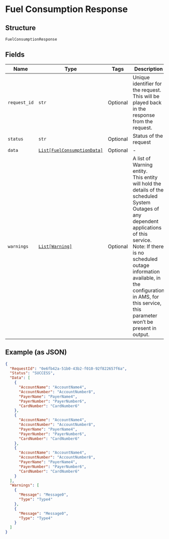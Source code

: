 
# Fuel Consumption Response

## Structure

`FuelConsumptionResponse`

## Fields

| Name | Type | Tags | Description |
|  --- | --- | --- | --- |
| `request_id` | `str` | Optional | Unique identifier for the request. This will be played back in the response from the request. |
| `status` | `str` | Optional | Status of the request |
| `data` | [`List[FuelConsumptionData]`](../../doc/models/fuel-consumption-data.md) | Optional | - |
| `warnings` | [`List[Warning]`](../../doc/models/warning.md) | Optional | A list of Warning entity.<br>This entity will hold the details of the scheduled System Outages of any dependent applications of this service.<br>Note: If there is no scheduled outage information available, in the configuration in AMS, for this service, this parameter won’t be present in output. |

## Example (as JSON)

```json
{
  "RequestId": "0e6fb42a-51b0-43b2-f010-92f822657f6a",
  "Status": "SUCCESS",
  "Data": [
    {
      "AccountName": "AccountName4",
      "AccountNumber": "AccountNumber8",
      "PayerName": "PayerName4",
      "PayerNumber": "PayerNumber6",
      "CardNumber": "CardNumber6"
    },
    {
      "AccountName": "AccountName4",
      "AccountNumber": "AccountNumber8",
      "PayerName": "PayerName4",
      "PayerNumber": "PayerNumber6",
      "CardNumber": "CardNumber6"
    },
    {
      "AccountName": "AccountName4",
      "AccountNumber": "AccountNumber8",
      "PayerName": "PayerName4",
      "PayerNumber": "PayerNumber6",
      "CardNumber": "CardNumber6"
    }
  ],
  "Warnings": [
    {
      "Message": "Message0",
      "Type": "Type4"
    },
    {
      "Message": "Message0",
      "Type": "Type4"
    }
  ]
}
```

